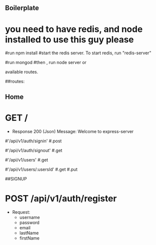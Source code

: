 ## Boilerplate

# you need to have redis, and node  installed to use this guy please

#run npm install
#start the redis server. To start redis, run "redis-server"

#run mongod 
#then , run node server or 

available routes.

##routes:

## Home
# GET /
+ Response 200 (Json)
    Message: Welcome to express-server

#'/api/v1/auth/signin'
  	#.post
    
#'/api/v1/auth/signout'
  	#.get

#'/api/v1/users'
		#.get

#'/api/v1/users/:usersId'
		#.get
    #.put
 
##SIGNUP 

# POST /api/v1/auth/register
+ Request:
    + username
    + password
    + email
    + lastName
    + firstName


